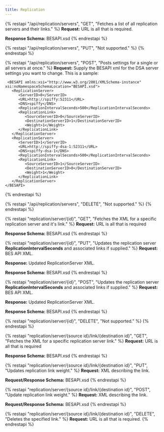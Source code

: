 ```yaml
---
title: Replication
---
```


{% restapi "/api/replication/servers", "GET", "Fetches a list of all replication servers and their links." %}
**Request:** URL is all that is required.

**Response Schema:** BESAPI.xsd
{% endrestapi %}

{% restapi "/api/replication/servers", "PUT", "Not supported." %}
{% endrestapi %}

{% restapi "/api/replication/servers", "POST", "Posts settings for a single or all servers at once." %}
**Request:** Supply the BESAPI xml for the DSA server settings you want to change.
This is a sample:

```
 <BESAPI xmlns:xsi="http://www.w3.org/2001/XMLSchema-instance" xsi:noNamespaceSchemaLocation="BESAPI.xsd">
   <ReplicationServer>
      <ServerID>0</ServerID>
      <URL>http://spiffy:52311</URL>
      <DNS>spiffy</DNS>
      <ReplicationIntervalSeconds>500</ReplicationIntervalSeconds>
      <ReplicationLink>
         <SourceServerID>0</SourceServerID>
         <DestinationServerID>1</DestinationServerID>
         <Weight>1</Weight>
      </ReplicationLink>
   </ReplicationServer>
   <ReplicationServer>
      <ServerID>1</ServerID>
      <URL>http://spiffy-dsa-1:52311</URL>
      <DNS>spiffy-dsa-1</DNS>
      <ReplicationIntervalSeconds>500</ReplicationIntervalSeconds>
      <ReplicationLink>
         <SourceServerID>1</SourceServerID>
         <DestinationServerID>0</DestinationServerID>
         <Weight>1</Weight>
      </ReplicationLink>
   </ReplicationServer>
</BESAPI>
```

{% endrestapi %}

{% restapi "/api/replication/servers", "DELETE", "Not supported." %}
{% endrestapi %}

{% restapi "replication/server/{id}", "GET", "Fetches the XML for a specific replication server and it's link." %}
**Request:** URL is all that is required

**Response Schema:** BESAPI.xsd
{% endrestapi %}

{% restapi "replication/server/{id}", "PUT", "Updates the replication server **ReplicationIntervalSeconds** and associated links if supplied." %}
**Request:** BES API XML.

**Response:** Updated ReplicationServer XML.

**Response Schema:** BESAPI.xsd
{% endrestapi %}

{% restapi "replication/server/{id}", "POST", "Updates the replication server **ReplicationIntervalSeconds** and associated links if supplied." %}
**Request:** BES API XML.

**Response:** Updated ReplicationServer XML.

**Response Schema:** BESAPI.xsd
{% endrestapi %}

{% restapi "replication/server/{id}", "DELETE", "Not supported." %}
{% endrestapi %}

{% restapi "replication/server/{source id}/link/{destination id}", "GET", "Fetches the XML for a specific replication server link." %}
**Request:** URL is all that is required

**Response Schema:** BESAPI.xsd
{% endrestapi %}

{% restapi "replication/server/{source id}/link/{destination id}", "PUT", "Updates replication link weight." %}
**Request:** XML describing the link.

**Request/Response Schema:** BESAPI.xsd
{% endrestapi %}

{% restapi "replication/server/{source id}/link/{destination id}", "POST", "Update replication link weight." %}
**Request:** XML describing the link.

**Request/Response Schema:** BESAPI.xsd
{% endrestapi %}

{% restapi "replication/server/{source id}/link/{destination id}", "DELETE", "Deletes the specified link." %}
**Request:** URL is all that is required.
{% endrestapi %}